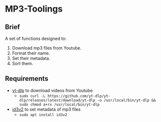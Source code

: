 # MP3-Toolings

## Brief

A set of functions designed to:
1. Download mp3 files from Youtube.
2. Format their name.
3. Set their metadata.
4. Sort them.

## Requirements

- [yt-dlp](https://github.com/yt-dlp/yt-dlp) to download videos from Youtube
    - `sudo curl -L https://github.com/yt-dlp/yt-dlp/releases/latest/download/yt-dlp -o /usr/local/bin/yt-dlp && sudo chmod a+rx /usr/local/bin/yt-dlp`
- [id3v2](https://github.com/myers/id3v2) to set metadata of mp3 files
    - `sudo apt install id3v2`